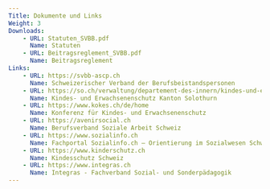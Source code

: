 ```yaml
---
Title: Dokumente und Links
Weight: 3
Downloads:
    - URL: Statuten_SVBB.pdf
      Name: Statuten
    - URL: Beitragsreglement_SVBB.pdf
      Name: Beitragsreglement
Links:
    - URL: https://svbb-ascp.ch
      Name: Schweizerischer Verband der Berufsbeistandspersonen
    - URL: https://so.ch/verwaltung/departement-des-innern/kindes-und-erwachsenenschutz/
      Name: Kindes- und Erwachsenenschutz Kanton Solothurn
    - URL: https://www.kokes.ch/de/home
      Name: Konferenz für Kindes- und Erwachsenenschutz
    - URL: https://avenirsocial.ch
      Name: Berufsverband Soziale Arbeit Schweiz
    - URL: https://www.sozialinfo.ch
      Name: Fachportal Sozialinfo.ch – Orientierung im Sozialwesen Schweiz
    - URL: https://www.kinderschutz.ch
      Name: Kindesschutz Schweiz
    - URL: https://www.integras.ch
      Name: Integras - Fachverband Sozial- und Sonderpädagogik 
---
```

